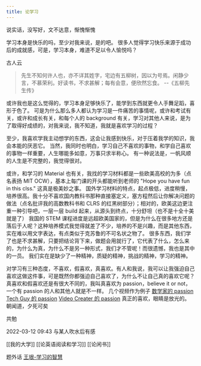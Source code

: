 ```yaml
---
title: 论学习
---
```

说实话，没写好，文不达意，惭愧惭愧

学习本身是快乐的吗，至少对我来说，是的吧。
很多人觉得学习快乐来源于成功后的成就感，可是，学习本身，难道不足以令人愉悦吗？

古人云
> 先生不知何许人也，亦不详其姓字，宅边有五柳树，因以为号焉。闲静少言，不慕荣利。好读书，不求甚解；每有会意，便欣然忘食。
> --《五柳先生传》

或许我也是这么觉得的，学习本身足够快乐了，能学到东西就更令人手舞足蹈，喜形于色了。
可是为什么那么多人都认为学习是一件痛苦的事情呢，或许和考试有关，或许和成长有关，和每个人的 background 有关，学习对其他人来说，是为了取得好成绩的，对我来说，我不知道，我就是喜欢学习的过程？

至少，我喜欢学我主动想学的东西，这会让我感到快乐，对于压着我学的知识，我会本能的厌恶它。
当然，我同时也明白，学习自己不喜欢的事物，和学自己喜欢的事物一样重要，人生哪能多如意，万事只求半称心。
有一种说法是，一帆风顺的人生是不完整的，我觉得很对。

或许，和学习的 Material 也有关，我找的学习材料都是一些欧美高校的为多（点名表扬 MIT OCW），基本上每门课的开头都能听到老师的 "Hope you have fun in this clss." 这真是极美妙之事。
国外学习材料的特点，起点极低，进度稍慢，培养很高。我十分不喜欢国内教科书那种直接塞定义，塞方程然后让你解决问题的做法（点名批评我的高数教科书和 CLRS 的红黑树部分）；相对的，欧美这边更注重一种引导吧，一层一层 build 起来，从源头到终点，十分舒坦（也不是十全十美就是了）
我国的 STEM 课程进度是远超欧美国家的，但是为什么在很多地方还是落后于人呢？这种培养模式我觉得就差了不少，培养的不是兴趣，而是其他东西，实在难以用文字表达，有点类似于克苏鲁的不可名状之物了。
很多东西，我们学了也是不求甚解，只要把结论背下来，做题会用就行了，它代表了什么，怎么来的，为什么为真，为什么不是另一种形式，我们才不管呢！而很遗憾，我也是其中的一员。
我们实在是缺少了一种精神，质疑的精神，挑战的精神，学习的精神。

对学习有三种态度，不喜欢，假喜欢，真喜欢。有人和我说，我可以让我强迫自己喜欢这做这件事，可是既然你都强迫自己喜欢了，为什么不让自己真的喜欢它呢？
真喜欢和假喜欢还是有很大不同的，我叫真喜欢为 passion，believe it or not，一个有 passion 的人和其他人就是不一样。
几个视频作为例子 [数学家的 passion](https://youtu.be/Db1zDYexWWk) [Tech Guy 的 passion](https://www.bilibili.com/video/BV1P54y1b7n6/) [Video Creater 的 passion](https://youtu.be/gqGsmX0xRm0) 
真正的喜欢，眼睛是放光的。
朝闻道，夕死可矣

共勉

2022-03-12 09:43 与某人吹水后有感


[[我的大学]]
[[论英语阅读和学习]]
[[论闲书]]

题外话 [王垠-学习的智慧](https://www.yinwang.org/blog-cn/2019/07/12/learning-philosophy)
<!--stackedit_data:
eyJwcm9wZXJ0aWVzIjoidGFnczogJ+iuuizlrabkuaAnXG4iLC
JoaXN0b3J5IjpbODMwNjAwMjgzLC0xOTE3MzI1NjcsLTE0MDQ3
MTIyMzYsNzUzNzIxNTc1XX0=
-->